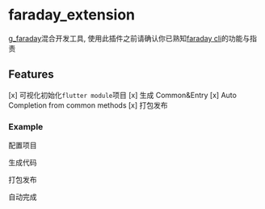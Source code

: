 # faraday_extension

[g_faraday](https://github.com/gfaraday/g_faraday)混合开发工具, 使用此插件之前请确认你已熟知[faraday cli](https://github.com/gfaraday/cli)的功能与指责

## Features

[x] 可视化初始化`flutter module`项目
[x] 生成 Common&Entry
[x] Auto Completion from common methods
[x] 打包发布

### Example

配置项目

生成代码

打包发布

自动完成
